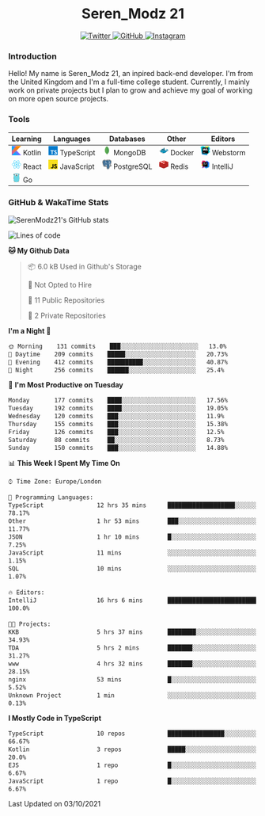 <div align="center">
  <h1>Seren_Modz 21</h1>
  <a href="https://twitter.com/SerenModz21">
    <img alt="Twitter" src="https://img.shields.io/badge/twitter%20-%231DA1F2.svg?&style=for-the-badge&logo=Twitter&logoColor=white">
  </a>
  <a href="https://github.com/SerenModz21">
    <img alt="GitHub" src="https://img.shields.io/badge/github%20-%23121011.svg?&style=for-the-badge&logo=github&logoColor=white">
  </a>
  <a href="https://www.instagram.com/serenmodz21">
    <img alt="Instagram" src="https://img.shields.io/badge/instagram%20-%23E4405F.svg?&style=for-the-badge&logo=Instagram&logoColor=white">
  </a>
</div>

### Introduction

Hello! My name is Seren_Modz 21, an inpired back-end developer. I'm from the United Kingdom and I'm a full-time college student. Currently, I mainly work on private projects but I plan to grow and achieve my goal of working on more open source projects. 

### Tools

 **Learning**                                        | **Languages**                                               | **Databases**                                               | **Other**                                           | **Editors**                                                  
-----------------------------------------------------|-------------------------------------------------------------|-------------------------------------------------------------|-----------------------------------------------------|--------------------------------------------------------------
 <img width="19px" src="./assets/kotlin.svg"> Kotlin | <img width="19px" src="./assets/typescript.svg"> TypeScript | <img width="19px" src="./assets/mongodb.svg"> MongoDB       | <img width="19px" src="./assets/docker.svg"> Docker | <img width="19px" src="./assets/webstorm.svg"> Webstorm      
 <img width="19px" src="./assets/react.svg"> React   | <img width="19px" src="./assets/javascript.svg"> JavaScript | <img width="19px" src="./assets/postgresql.svg"> PostgreSQL | <img width="19px" src="./assets/redis.svg"> Redis   | <img width="19px" src="./assets/intellij-idea.svg"> IntelliJ
 <img width="19px" src="./assets/go.svg"> Go         |                                                             |                                                             |                                                     |                                                                                                               

### GitHub & WakaTime Stats

![SerenModz21's GitHub stats](https://github-readme-stats.vercel.app/api?username=SerenModz21&show_icons=true&theme=dark)

<!--START_SECTION:waka-->
![Lines of code](https://img.shields.io/badge/From%20Hello%20World%20I%27ve%20Written-32616%20lines%20of%20code-blue)

**🐱 My Github Data** 

> 📦 6.0 kB Used in Github's Storage 
 > 
> 🚫 Not Opted to Hire
 > 
> 📜 11 Public Repositories 
 > 
> 🔑 2 Private Repositories  
 > 
**I'm a Night 🦉** 

```text
🌞 Morning    131 commits    ███░░░░░░░░░░░░░░░░░░░░░░   13.0% 
🌆 Daytime    209 commits    █████░░░░░░░░░░░░░░░░░░░░   20.73% 
🌃 Evening    412 commits    ██████████░░░░░░░░░░░░░░░   40.87% 
🌙 Night      256 commits    ██████░░░░░░░░░░░░░░░░░░░   25.4%

```
📅 **I'm Most Productive on Tuesday** 

```text
Monday       177 commits    ████░░░░░░░░░░░░░░░░░░░░░   17.56% 
Tuesday      192 commits    ████░░░░░░░░░░░░░░░░░░░░░   19.05% 
Wednesday    120 commits    ███░░░░░░░░░░░░░░░░░░░░░░   11.9% 
Thursday     155 commits    ███░░░░░░░░░░░░░░░░░░░░░░   15.38% 
Friday       126 commits    ███░░░░░░░░░░░░░░░░░░░░░░   12.5% 
Saturday     88 commits     ██░░░░░░░░░░░░░░░░░░░░░░░   8.73% 
Sunday       150 commits    ███░░░░░░░░░░░░░░░░░░░░░░   14.88%

```


📊 **This Week I Spent My Time On** 

```text
⌚︎ Time Zone: Europe/London

💬 Programming Languages: 
TypeScript               12 hrs 35 mins      ███████████████████░░░░░░   78.17% 
Other                    1 hr 53 mins        ███░░░░░░░░░░░░░░░░░░░░░░   11.77% 
JSON                     1 hr 10 mins        █░░░░░░░░░░░░░░░░░░░░░░░░   7.25% 
JavaScript               11 mins             ░░░░░░░░░░░░░░░░░░░░░░░░░   1.15% 
SQL                      10 mins             ░░░░░░░░░░░░░░░░░░░░░░░░░   1.07%

🔥 Editors: 
IntelliJ                 16 hrs 6 mins       █████████████████████████   100.0%

🐱‍💻 Projects: 
KKB                      5 hrs 37 mins       ████████░░░░░░░░░░░░░░░░░   34.93% 
TDA                      5 hrs 2 mins        ███████░░░░░░░░░░░░░░░░░░   31.27% 
www                      4 hrs 32 mins       ███████░░░░░░░░░░░░░░░░░░   28.15% 
nginx                    53 mins             █░░░░░░░░░░░░░░░░░░░░░░░░   5.52% 
Unknown Project          1 min               ░░░░░░░░░░░░░░░░░░░░░░░░░   0.13%

```

**I Mostly Code in TypeScript** 

```text
TypeScript               10 repos            ████████████████░░░░░░░░░   66.67% 
Kotlin                   3 repos             █████░░░░░░░░░░░░░░░░░░░░   20.0% 
EJS                      1 repo              █░░░░░░░░░░░░░░░░░░░░░░░░   6.67% 
JavaScript               1 repo              █░░░░░░░░░░░░░░░░░░░░░░░░   6.67%

```



 Last Updated on 03/10/2021
<!--END_SECTION:waka-->
